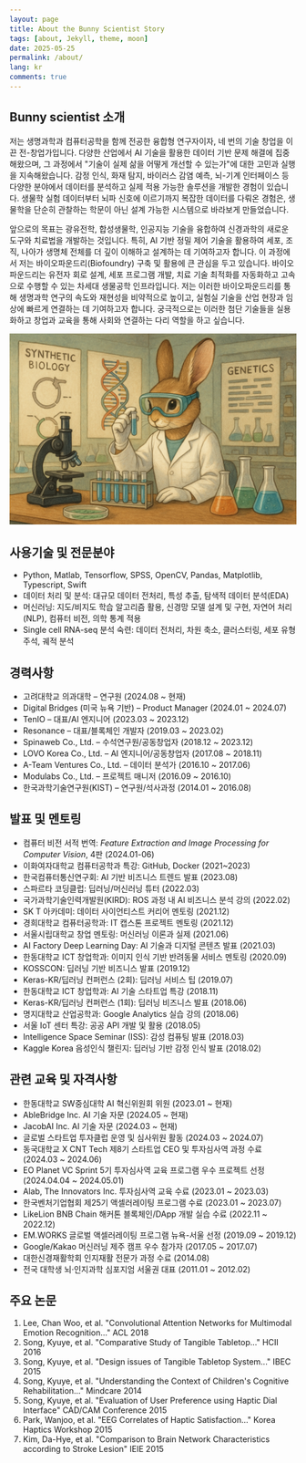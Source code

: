 ```yaml
---
layout: page
title: About the Bunny Scientist Story 
tags: [about, Jekyll, theme, moon]
date: 2025-05-25
permalink: /about/
lang: kr
comments: true
---
```

    

## Bunny scientist 소개

저는 생명과학과 컴퓨터공학을 함께 전공한 융합형 연구자이자, 네 번의 기술 창업을 이끈 전-창업가입니다. 다양한 산업에서 AI 기술을 활용한 데이터 기반 문제 해결에 집중해왔으며, 그 과정에서 "기술이 실제 삶을 어떻게 개선할 수 있는가"에 대한 고민과 실행을 지속해왔습니다. 감정 인식, 화재 탐지, 바이러스 감염 예측, 뇌-기계 인터페이스 등 다양한 분야에서 데이터를 분석하고 실제 적용 가능한 솔루션을 개발한 경험이 있습니다. 생물학 실험 데이터부터 뇌파 신호에 이르기까지 복잡한 데이터를 다뤄온 경험은, 생물학을 단순히 관찰하는 학문이 아닌 설계 가능한 시스템으로 바라보게 만들었습니다.

앞으로의 목표는 광유전학, 합성생물학, 인공지능 기술을 융합하여 신경과학의 새로운 도구와 치료법을 개발하는 것입니다. 특히, AI 기반 정밀 제어 기술을 활용하여 세포, 조직, 나아가 생명체 전체를 더 깊이 이해하고 설계하는 데 기여하고자 합니다. 이 과정에서 저는 바이오파운드리(Biofoundry) 구축 및 활용에 큰 관심을 두고 있습니다. 바이오파운드리는 유전자 회로 설계, 세포 프로그램 개발, 치료 기술 최적화를 자동화하고 고속으로 수행할 수 있는 차세대 생물공학 인프라입니다. 저는 이러한 바이오파운드리를 통해 생명과학 연구의 속도와 재현성을 비약적으로 높이고, 실험실 기술을 산업 현장과 임상에 빠르게 연결하는 데 기여하고자 합니다. 궁극적으로는 이러한 첨단 기술들을 실용화하고 창업과 교육을 통해 사회와 연결하는 다리 역할을 하고 싶습니다.


![image](/assets/img/bunny.png)

## 사용기술 및 전문분야  
- Python, Matlab, Tensorflow, SPSS, OpenCV, Pandas, Matplotlib, Typescript, Swift  
- 데이터 처리 및 분석: 대규모 데이터 전처리, 특성 추출, 탐색적 데이터 분석(EDA)  
- 머신러닝: 지도/비지도 학습 알고리즘 활용, 신경망 모델 설계 및 구현, 자연어 처리(NLP), 컴퓨터 비전, 의학 통계 적용  
- Single cell RNA-seq 분석 숙련: 데이터 전처리, 차원 축소, 클러스터링, 세포 유형 주석, 궤적 분석  

## 경력사항  
- 고려대학교 의과대학 – 연구원 (2024.08 ~ 현재)  
- Digital Bridges (미국 뉴욕 기반) – Product Manager (2024.01 ~ 2024.07)  
- TenIO – 대표/AI 엔지니어 (2023.03 ~ 2023.12)  
- Resonance – 대표/블록체인 개발자 (2019.03 ~ 2023.02)  
- Spinaweb Co., Ltd. – 수석연구원/공동창업자 (2018.12 ~ 2023.12)  
- LOVO Korea Co., Ltd. – AI 엔지니어/공동창업자 (2017.08 ~ 2018.11)  
- A-Team Ventures Co., Ltd. – 데이터 분석가 (2016.10 ~ 2017.06)  
- Modulabs Co., Ltd. – 프로젝트 매니저 (2016.09 ~ 2016.10)  
- 한국과학기술연구원(KIST) – 연구원/석사과정 (2014.01 ~ 2016.08)  

## 발표 및 멘토링  
- 컴퓨터 비전 서적 번역: *Feature Extraction and Image Processing for Computer Vision*, 4판 (2024.01-06)  
- 이화여자대학교 컴퓨터공학과 특강: GitHub, Docker (2021~2023)  
- 한국컴퓨터통신연구회: AI 기반 비즈니스 트렌드 발표 (2023.08)  
- 스파르타 코딩클럽: 딥러닝/머신러닝 튜터 (2022.03)  
- 국가과학기술인력개발원(KIRD): ROS 과정 내 AI 비즈니스 분석 강의 (2022.02)  
- SK T 아카데미: 데이터 사이언티스트 커리어 멘토링 (2021.12)  
- 경희대학교 컴퓨터공학과: IT 캡스톤 프로젝트 멘토링 (2021.12)  
- 서울시립대학교 창업 멘토링: 머신러닝 이론과 실제 (2021.06)  
- AI Factory Deep Learning Day: AI 기술과 디지털 콘텐츠 발표 (2021.03)  
- 한동대학교 ICT 창업학과: 이미지 인식 기반 반려동물 서비스 멘토링 (2020.09)  
- KOSSCON: 딥러닝 기반 비즈니스 발표 (2019.12)  
- Keras-KR/딥러닝 컨퍼런스 (2회): 딥러닝 서비스 팁 (2019.07)  
- 한동대학교 ICT 창업학과: AI 기술 스타트업 특강 (2018.11)  
- Keras-KR/딥러닝 컨퍼런스 (1회): 딥러닝 비즈니스 발표 (2018.06)  
- 명지대학교 산업공학과: Google Analytics 실습 강의 (2018.06)  
- 서울 IoT 센터 특강: 공공 API 개발 및 활용 (2018.05)  
- Intelligence Space Seminar (ISS): 감성 컴퓨팅 발표 (2018.03)  
- Kaggle Korea 음성인식 챌린지: 딥러닝 기반 감정 인식 발표 (2018.02)  

## 관련 교육 및 자격사항  
- 한동대학교 SW중심대학 AI 혁신위원회 위원 (2023.01 ~ 현재)  
- AbleBridge Inc. AI 기술 자문 (2024.05 ~ 현재)  
- JacobAI Inc. AI 기술 자문 (2024.03 ~ 현재)  
- 글로벌 스타트업 투자클럽 운영 및 심사위원 활동 (2024.03 ~ 2024.07)  
- 동국대학교 X CNT Tech 제8기 스타트업 CEO 및 투자심사역 과정 수료 (2024.03 ~ 2024.06)  
- EO Planet VC Sprint 5기 투자심사역 교육 프로그램 우수 프로젝트 선정 (2024.04.04 ~ 2024.05.01)  
- Alab, The Innovators Inc. 투자심사역 교육 수료 (2023.01 ~ 2023.03)  
- 한국벤처기업협회 제25기 액셀러레이팅 프로그램 수료 (2023.01 ~ 2023.07)  
- LikeLion BNB Chain 해커톤 블록체인/DApp 개발 실습 수료 (2022.11 ~ 2022.12)  
- EM.WORKS 글로벌 액셀러레이팅 프로그램 뉴욕-서울 선정 (2019.09 ~ 2019.12)  
- Google/Kakao 머신러닝 제주 캠프 우수 참가자 (2017.05 ~ 2017.07)  
- 대한신경재활학회 인지재활 전문가 과정 수료 (2014.08)  
- 전국 대학생 뇌·인지과학 심포지엄 서울권 대표 (2011.01 ~ 2012.02)  

## 주요 논문  
1. Lee, Chan Woo, et al. "Convolutional Attention Networks for Multimodal Emotion Recognition..." ACL 2018  
2. Song, Kyuye, et al. "Comparative Study of Tangible Tabletop..." HCII 2016  
3. Song, Kyuye, et al. "Design issues of Tangible Tabletop System..." IBEC 2015  
4. Song, Kyuye, et al. "Understanding the Context of Children's Cognitive Rehabilitation..." Mindcare 2014  
5. Song, Kyuye, et al. "Evaluation of User Preference using Haptic Dial Interface" CAD/CAM Conference 2015  
6. Park, Wanjoo, et al. "EEG Correlates of Haptic Satisfaction..." Korea Haptics Workshop 2015  
7. Kim, Da-Hye, et al. "Comparison to Brain Network Characteristics according to Stroke Lesion" IEIE 2015  



